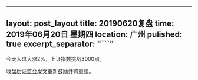  ---
layout: post_layout
title: 20190620复盘
time: 2019年06月20日 星期四
location: 广州
pulished: true
excerpt_separator: "```"
---
 
 
 今天大盘大涨2%，上证指数挑战3000点。
 
 收盘后证监会发文重新鼓励并购重组。
 

 
